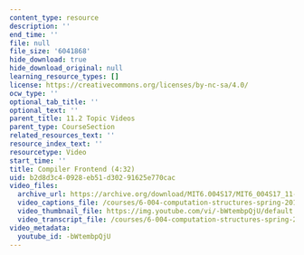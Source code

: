 ```yaml
---
content_type: resource
description: ''
end_time: ''
file: null
file_size: '6041868'
hide_download: true
hide_download_original: null
learning_resource_types: []
license: https://creativecommons.org/licenses/by-nc-sa/4.0/
ocw_type: ''
optional_tab_title: ''
optional_text: ''
parent_title: 11.2 Topic Videos
parent_type: CourseSection
related_resources_text: ''
resource_index_text: ''
resourcetype: Video
start_time: ''
title: Compiler Frontend (4:32)
uid: b2d8d3c4-0928-eb51-d302-91625e770cac
video_files:
  archive_url: https://archive.org/download/MIT6.004S17/MIT6_004S17_11-02-04_300k.mp4
  video_captions_file: /courses/6-004-computation-structures-spring-2017/f0de348b7d755a018bc6612b01c18b19_-bWtembpQjU.vtt
  video_thumbnail_file: https://img.youtube.com/vi/-bWtembpQjU/default.jpg
  video_transcript_file: /courses/6-004-computation-structures-spring-2017/996e2f12674f9d94c4e5daec708174c7_-bWtembpQjU.pdf
video_metadata:
  youtube_id: -bWtembpQjU
---
```

